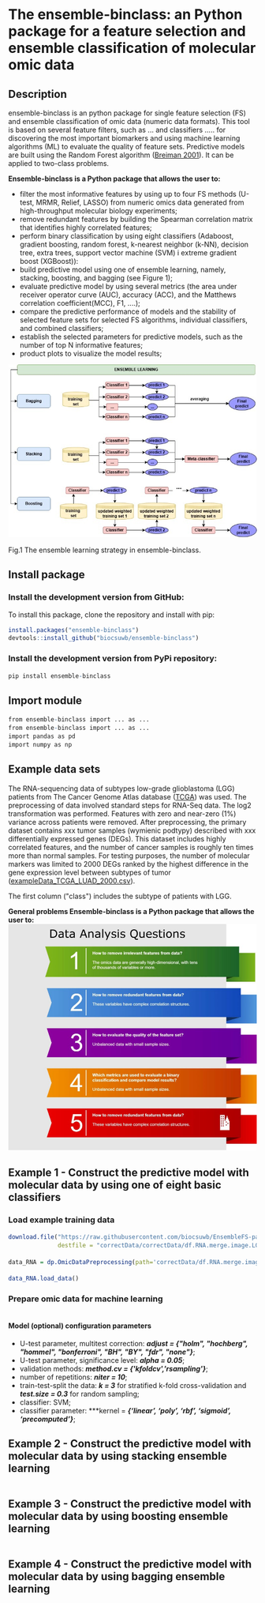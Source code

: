 # The ensemble-binclass: an Python package for a feature selection and ensemble classification of molecular omic data
## Description
ensemble-binclass is an python package for single feature selection (FS) and ensemble classification of omic data (numeric data formats).
This tool is based on several feature filters, such as ... and classifiers ..... for discovering the most important biomarkers and using machine learning algorithms (ML) to evaluate the quality of feature sets. 
Predictive models are built using the Random Forest algorithm ([Breiman 2001](https://link.springer.com/article/10.1023/A:1010933404324)). It can be applied to two-class problems.

**Ensemble-binclass is a Python package that allows the user to:**
* filter the most informative features by using up to four FS methods (U-test, MRMR, Relief, LASSO) from numeric omics data generated from high-throughput molecular biology experiments;
* remove redundant features by building the Spearman correlation matrix that identifies highly correlated features;
* perform binary classification by using eight classifiers (Adaboost, gradient boosting, random forest, k-nearest neighbor (k-NN), decision tree, extra trees, support vector machine (SVM) i extreme gradient boost (XGBoost)):
* build predictive model using one of ensemble learning, namely, stacking, boosting, and bagging (see Figure 1);
* evaluate predictive model by using several metrics (the area under receiver operator curve  (AUC), accuracy (ACC), and the Matthews correlation coefficient(MCC), F1, ....);
* compare the predictive performance of models and the stability of selected feature sets for selected FS algorithms, individual classifiers, and combined classifiers;  
* establish the selected parameters for predictive models, such as the number of top N informative features;
* product plots to visualize the model results;
  
![Fig.1](https://github.com/biocsuwb/Images/blob/main/EnsembleLearning.jpg?raw=true) 

Fig.1 The ensemble learning strategy in ensemble-binclass.

## Install package
### Install the development version from GitHub:
To install this package, clone the repository and install with pip:
```r
install.packages("ensemble-binclass")
devtools::install_github("biocsuwb/ensemble-binclass")
```
### Install the development version from PyPi repository:
```r
pip install ensemble-binclass
```
## Import module
```r
from ensemble-binclass import ... as ...
from ensemble-binclass import ... as ...
import pandas as pd
import numpy as np
```
## Example data sets
The RNA-sequencing data of subtypes low-grade glioblastoma (LGG) patients from The Cancer Genome Atlas database ([TCGA](https://www.cancer.gov/tcga)) was used. The preprocessing of data involved standard steps for RNA-Seq data. The log2 transformation was performed. Features with zero and near-zero (1%) variance across patients were removed. After preprocessing, the primary dataset contains xxx tumor samples (wymienic podtypy) described with xxx differentially expressed genes (DEGs). This dataset includes highly correlated features, and the number of cancer samples is roughly ten times more than normal samples. For testing purposes, the number of molecular markers was limited to 2000 DEGs ranked by the highest difference in the gene expression level between subtypes of tumor ([exampleData_TCGA_LUAD_2000.csv](https://github.com/biocsuwb/EnsembleFS-package/tree/main/data)). 

The first column ("class") includes the subtype of patients with LGG. 

**General problems Ensemble-binclass is a Python package that allows the user to:**
![Fig.1](https://github.com/biocsuwb/Images/blob/main/Problem_dataomics.jpg?raw=true) 


## Example 1 - Construct the predictive model with molecular data by using one of eight basic classifiers
### Load example training data
```r
download.file("https://raw.githubusercontent.com/biocsuwb/EnsembleFS-package/main/data/correctData/correctData/df.RNA.merge.image.LGG.csv", 
              destfile = "correctData/correctData/df.RNA.merge.image.LGG.csv", method = "curl")

data_RNA = dp.OmicDataPreprocessing(path='correctData/df.RNA.merge.image.LGG.csv')

data_RNA.load_data()
```
### Prepare omic data for machine learning
```r
```
#### Model (optional) configuration parameters
- U-test parameter, multitest correction:  ***adjust = {"holm", "hochberg", "hommel", "bonferroni", "BH", "BY", "fdr", "none"}***;
- U-test parameter, significance level: ***alpha = 0.05***;
- validation methods: ***method.cv = {'kfoldcv','rsampling'}***;
- number of repetitions: ***niter = 10***;
- train-test-split the data: ***k = 3*** for stratified k-fold cross-validation and ***test.size = 0.3*** for random sampling;
- classifier: SVM;
- classifier parameter: ***kernel = ***{‘linear’, ‘poly’, ‘rbf’, ‘sigmoid’, ‘precomputed’}***;
## Example 2 - Construct the predictive model with molecular data by using stacking ensemble learning
```r
```
## Example 3 - Construct the predictive model with molecular data by using boosting ensemble learning
```r
```
## Example 4 - Construct the predictive model with molecular data by using bagging ensemble learning
```r
```
